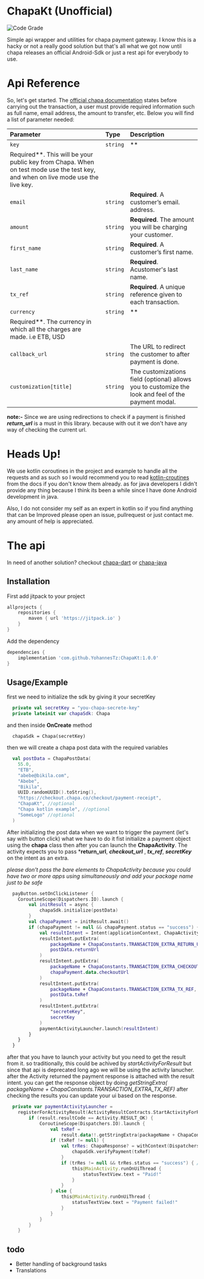 # ChapaKt (Unofficial)
![Code Grade](https://api.codiga.io/project/34815/status/svg)

Simple api wrapper and utilities for chapa payment gateway. I know this is a hacky or not a really
good solution but that's all what we got now until chapa releases an official Android-Sdk or just a
rest api for everybody to use.

# Api Reference

So, let's get started.
The [official chapa documentation](https://developer.chapa.co/docs/accept-payments/) states before
carrying out the transaction, a user must provide required information such as full name, email
address, the amount to transfer, etc. Below you will find a list of parameter needed:

| Parameter | Type     | Description                |
| :-------- | :------- | :------------------------- |
| `key`      | `string` | **
Required**. This will be your public key from Chapa. When on test mode use the test key, and when on live mode use the live key. |
| `email`    | `string` | **Required**. A customer’s email. address. |
| `amount`   | `string` | **Required**. The amount you will be charging your customer. |
| `first_name` | `string` | **Required**. A customer’s first name. |
| `last_name`      | `string` | **Required**. Acustomer's last name. |
| `tx_ref`   | `string` | **Required**. A unique reference given to each transaction. |
| `currency` | `string` | **
Required**. The currency in which all the charges are made. i.e ETB, USD |
| `callback_url`| `string` |  The URL to redirect the customer to after payment is done.|
| `customization[title]`| `string` |  The customizations field (optional) allows you to customize the look and feel of the payment modal.|

**note:-** Since we are using redirections to check if a payment is finished ***return_url*** is a
must in this library. because with out it we don't have any way of checking the current url.

# Heads Up!

We use kotlin coroutines in the project and example to handle all the requests and as such so I
would recommend you to read
[kotlin-croutines](https://kotlinlang.org/docs/coroutines-overview.html) from the docs if you don't
know them already. as for java developers I didn't provide any thing because I think its been a
while since I have done Android development in java.

Also, I do not consider my self as an expert in kotlin so if you find anything that can be Improved
please open an issue, pullrequest or just contact me. any amount of help is appreciated.

# The api

In need of another solution? checkout [chapa-dart](https://github.com/Chapa-Et/chapa-flutter)
or [chapa-java](https://github.com/Chapa-Et/chapa-java)

## Installation

First add jitpack to your project

```groovy
allprojects {
    repositories {
        maven { url 'https://jitpack.io' }
    }
}
```

Add the dependency

```groovy
dependencies {
    implementation 'com.github.YohannesTz:ChapaKt:1.0.0'
}
```

###

## Usage/Example

first we need to initialize the sdk by giving it your secretKey

```kotlin
  private val secretKey = "you-chapa-secrete-key"
  private lateinit var chapaSdk: Chapa
```

and then inside **OnCreate** method

```
  chapaSdk = Chapa(secretKey)
```

then we will create a chapa post data with the required variables

```kotlin
  val postData = ChapaPostData(
    55.0,
    "ETB",
    "abebe@bikila.com",
    "Abebe",
    "Bikila",
    UUID.randomUUID().toString(),
    "https://checkout.chapa.co/checkout/payment-receipt",
    "ChapaKt", //optional
    "Chapa kotlin example", //optional
    "SomeLogo" //optional
  )
```

After initializing the post data when we want to trigger the payment (let's say with button click)
what we have to do it fist initialize a payment object using the **chapa** class then after you can
launch the **ChapaActivity**. The activity expects you to pass ***return_url**, ***checkout_url***
, ***tx_ref***, ***secretKey***
on the intent as an extra.

*please don't pass the bare elements to ChapaActivity because you could have two or more apps using
simultaneously and add your package name just to be safe*

```kotlin
  payButton.setOnClickListener {
    CoroutineScope(Dispatchers.IO).launch {
        val initResult = async {
            chapaSdk.initialize(postData)
        }
        val chapaPayment = initResult.await()
        if (chapaPayment != null && chapaPayment.status == "success") {
            val resultIntent = Intent(applicationContext, ChapaActivity::class.java)
            resultIntent.putExtra(
                packageName + ChapaConstants.TRANSACTION_EXTRA_RETURN_URL,
                postData.returnUrl
            )
            resultIntent.putExtra(
                packageName + ChapaConstants.TRANSACTION_EXTRA_CHECKOUT_URL,
                chapaPayment.data.checkoutUrl
            )
            resultIntent.putExtra(
                packageName + ChapaConstants.TRANSACTION_EXTRA_TX_REF,
                postData.txRef
            )
            resultIntent.putExtra(
                "secreteKey",
                secretKey
            )
            paymentActivityLauncher.launch(resultIntent)
        }
    }
  }
```

after that you have to launch your activity but you need to get the result from it. so
traditionally, this could be achived by *startActivityForResult* but since that api is deprecated
long ago we will be using the activity lanucher. after the Activity returned the payment response is
attached with the result intent. you can get the response object by doing *getStringExtra(
packageName + ChapaConstants.TRANSACTION_EXTRA_TX_REF)* after checking the results you can update
your ui based on the response.

```kotlin
  private var paymentActivityLauncher =
    registerForActivityResult(ActivityResultContracts.StartActivityForResult()) { result ->
        if (result.resultCode == Activity.RESULT_OK) {
            CoroutineScope(Dispatchers.IO).launch {
                val txRef =
                    result.data!!.getStringExtra(packageName + ChapaConstants.TRANSACTION_EXTRA_TX_REF)
                if (txRef != null) {
                    val trRes: ChapaResponse? = withContext(Dispatchers.Default) {
                        chapaSdk.verifyPayment(txRef)
                    }
                    if (trRes != null && trRes.status == "success") { // payment successfull, update ui here
                        this@MainActivity.runOnUiThread {
                            statusTextView.text = "Paid!"
                        }
                    }
                } else {
                    this@MainActivity.runOnUiThread {
                        statusTextView.text = "Payment failed!"
                    }
                }
            }
        }
    }
```

## todo

- Better handling of background tasks
- Translations